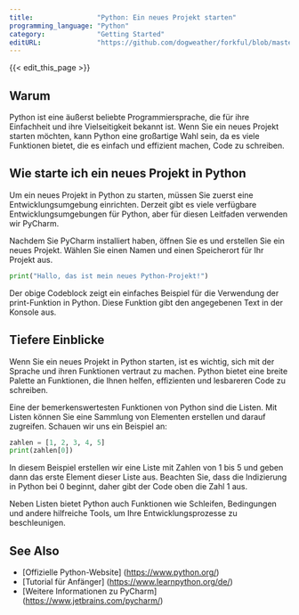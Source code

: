 ```yaml
---
title:                "Python: Ein neues Projekt starten"
programming_language: "Python"
category:             "Getting Started"
editURL:              "https://github.com/dogweather/forkful/blob/master/content/de/python/starting-a-new-project.md"
---
```


{{< edit_this_page >}}

## Warum

Python ist eine äußerst beliebte Programmiersprache, die für ihre Einfachheit und ihre Vielseitigkeit bekannt ist. Wenn Sie ein neues Projekt starten möchten, kann Python eine großartige Wahl sein, da es viele Funktionen bietet, die es einfach und effizient machen, Code zu schreiben.

## Wie starte ich ein neues Projekt in Python

Um ein neues Projekt in Python zu starten, müssen Sie zuerst eine Entwicklungsumgebung einrichten. Derzeit gibt es viele verfügbare Entwicklungsumgebungen für Python, aber für diesen Leitfaden verwenden wir PyCharm.

Nachdem Sie PyCharm installiert haben, öffnen Sie es und erstellen Sie ein neues Projekt. Wählen Sie einen Namen und einen Speicherort für Ihr Projekt aus.

```python
print("Hallo, das ist mein neues Python-Projekt!")
```

Der obige Codeblock zeigt ein einfaches Beispiel für die Verwendung der print-Funktion in Python. Diese Funktion gibt den angegebenen Text in der Konsole aus.

## Tiefere Einblicke

Wenn Sie ein neues Projekt in Python starten, ist es wichtig, sich mit der Sprache und ihren Funktionen vertraut zu machen. Python bietet eine breite Palette an Funktionen, die Ihnen helfen, effizienten und lesbareren Code zu schreiben.

Eine der bemerkenswertesten Funktionen von Python sind die Listen. Mit Listen können Sie eine Sammlung von Elementen erstellen und darauf zugreifen. Schauen wir uns ein Beispiel an:

```python
zahlen = [1, 2, 3, 4, 5]
print(zahlen[0])
```

In diesem Beispiel erstellen wir eine Liste mit Zahlen von 1 bis 5 und geben dann das erste Element dieser Liste aus. Beachten Sie, dass die Indizierung in Python bei 0 beginnt, daher gibt der Code oben die Zahl 1 aus.

Neben Listen bietet Python auch Funktionen wie Schleifen, Bedingungen und andere hilfreiche Tools, um Ihre Entwicklungsprozesse zu beschleunigen.

## See Also

- [Offizielle Python-Website] (https://www.python.org/)
- [Tutorial für Anfänger] (https://www.learnpython.org/de/)
- [Weitere Informationen zu PyCharm] (https://www.jetbrains.com/pycharm/)